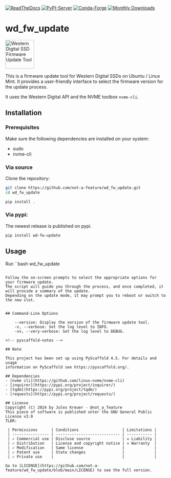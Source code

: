 [![ReadTheDocs](https://readthedocs.org/projects/wd_fw_update/badge/?version=latest)](https://wd_fw_update.readthedocs.io/en/stable/)
[![PyPI-Server](https://img.shields.io/pypi/v/wd_fw_update.svg)](https://pypi.org/project/wd_fw_update/)
[![Conda-Forge](https://img.shields.io/conda/vn/conda-forge/wd_fw_update.svg)](https://anaconda.org/conda-forge/wd_fw_update)
[![Monthly Downloads](https://pepy.tech/badge/wd_fw_update/month)](https://pepy.tech/project/wd_fw_update)

# wd_fw_update
<img alt="Western Digital SSD Firmware Update Tool" src=https://github.com/not-a-feature/wd_fw_update/raw/main/logo.png height=90>

This is a firmware update tool for Western Digital SSDs on Ubuntu / Linux Mint.
It provides a user-friendly interface to select the firmware version for the update process.

It uses the Western Digital API and the NVME toolbox `nvme-cli`.

## Installation
### Prerequisites

Make sure the following dependencies are installed on your system:
- sudo
- nvme-cli

### Via source

Clone the repository:

```bash
git clone https://github.com/not-a-feature/wd_fw_update.git
cd wd_fw_update

pip install .
```

### Via pypi:
The newest release is published on pypi.

```bash
pip install wd-fw-update
```


## Usage

Run
``bash
wd_fw_update
```

Follow the on-screen prompts to select the appropriate options for your firmware update.
The script will guide you through the process, and once completed, it will provide a summary of the update.
Depending on the update mode, it may prompt you to reboot or switch to the new slot.


## Command-Line Options

    --version: Display the version of the firmware update tool.
    -v, --verbose: Set the log level to INFO.
    -vv, --very-verbose: Set the log level to DEBUG.

<!-- pyscaffold-notes -->

## Note

This project has been set up using PyScaffold 4.5. For details and usage
information on PyScaffold see https://pyscaffold.org/.

## Dependencies
- [nvme cli](https://github.com/linux-nvme/nvme-cli)
- [inquirer](https://pypi.org/project/inquirer/)
- [tqdm](https://pypi.org/project/tqdm/)
- [requests](https://pypi.org/project/requests/)

## License
Copyright (C) 2024 by Jules Kreuer - @not_a_feature
This piece of software is published unter the GNU General Public License v3.0
TLDR:

 | Permissions      | Conditions                   | Limitations |
 | ---------------- | ---------------------------- | ----------- |
 | ✓ Commercial use | Disclose source              | ✕ Liability |
 | ✓ Distribution   | License and copyright notice | ✕ Warranty  |
 | ✓ Modification   | Same license                 |             |
 | ✓ Patent use     | State changes                |             |
 | ✓ Private use    |                              |             |

Go to [LICENSE](https://github.com/not-a-feature/wd_fw_update/blob/main/LICENSE) to see the full version.
